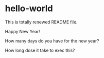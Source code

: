 # hello-world

This is totally renewed README file.

Happy New Year!

How many days do you have for the new year?

How long dose it take to exec this?
